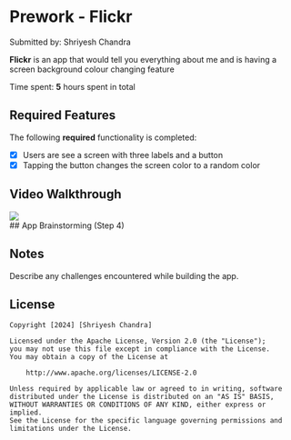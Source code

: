 # Prework - Flickr 

Submitted by: Shriyesh Chandra

**Flickr** is an app that would tell you everything about me and is having a screen background colour changing feature 

Time spent: **5** hours spent in total

## Required Features

The following **required** functionality is completed:

- [x] Users are see a screen with three labels and a button
- [x] Tapping the button changes the screen color to a random color
 
## Video Walkthrough

<div>
    <a href="https://www.loom.com/share/a8fdcd7cf6da47b3a33c57ee795cc932">
    </a>
    <a href="https://www.loom.com/share/a8fdcd7cf6da47b3a33c57ee795cc932">
      <img style="max-width:300px;" src="https://cdn.loom.com/sessions/thumbnails/a8fdcd7cf6da47b3a33c57ee795cc932-with-play.gif">
    </a>
  </div>
## App Brainstorming (Step 4)

## Notes

Describe any challenges encountered while building the app.

## License

    Copyright [2024] [Shriyesh Chandra]

    Licensed under the Apache License, Version 2.0 (the "License");
    you may not use this file except in compliance with the License.
    You may obtain a copy of the License at

        http://www.apache.org/licenses/LICENSE-2.0

    Unless required by applicable law or agreed to in writing, software
    distributed under the License is distributed on an "AS IS" BASIS,
    WITHOUT WARRANTIES OR CONDITIONS OF ANY KIND, either express or implied.
    See the License for the specific language governing permissions and
    limitations under the License.
